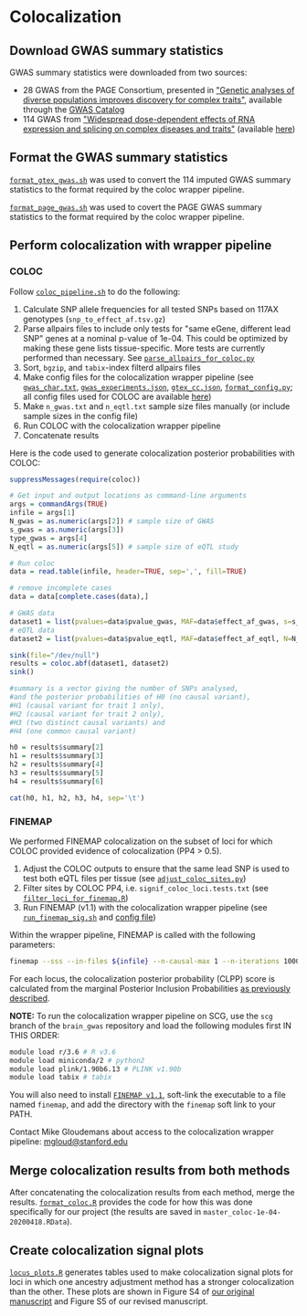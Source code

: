 # Colocalization

## Download GWAS summary statistics 
GWAS summary statistics were downloaded from two sources: 
  - 28 GWAS from the PAGE Consortium, presented in ["Genetic analyses of diverse populations improves discovery for complex traits"](https://www-nature-com.stanford.idm.oclc.org/articles/s41586-019-1310-4), available through the [GWAS Catalog](https://www.ebi.ac.uk/gwas/downloads/summary-statistics)
  - 114 GWAS from ["Widespread dose-dependent effects of RNA expression and splicing on complex diseases and traits"](https://www.biorxiv.org/content/10.1101/814350v1) (available [here](https://zenodo.org/record/3629742#.Xn-eedNKhQJ))

## Format the GWAS summary statistics 
[`format_gtex_gwas.sh`](format_coloc.sh) was used to convert the 114 imputed GWAS summary statistics to the format required by the coloc wrapper pipeline.  

[`format_page_gwas.sh`](format_page_gwas.sh) was used to covert the PAGE GWAS summary statistics to the format required by the coloc wrapper pipeline.  

## Perform colocalization with wrapper pipeline 

### COLOC
Follow [`coloc_pipeline.sh`](coloc_pipeline.sh) to do the following:  
  1. Calculate SNP allele frequencies for all tested SNPs based on 117AX genotypes (`snp_to_effect_af.tsv.gz`)  
  2. Parse allpairs files to include only tests for "same eGene, different lead SNP" genes at a nominal p-value of 1e-04. This could be optimized by making these gene lists tissue-specific. More tests are currently performed than necessary. See [`parse_allpairs_for_coloc.py`](parse_allpairs_for_coloc.py)  
  3. Sort, `bgzip`, and `tabix`-index filterd allpairs files  
  4. Make config files for the colocalization wrapper pipeline (see [`gwas_char.txt`](config/gwas_char.txt), [`gwas_experiments.json`](config/gwas_experiments.json), [`gtex_cc.json`](gtex_cc.json), [`format_config.py`](format_config.py); all config files used for COLOC are available [here](config/coloc))  
  5. Make `n_gwas.txt` and `n_eqtl.txt` sample size files manually (or include sample sizes in the config file)  
  6. Run COLOC with the colocalization wrapper pipeline  
  7. Concatenate results  

Here is the code used to generate colocalization posterior probabilities with COLOC:
```r
suppressMessages(require(coloc))

# Get input and output locations as command-line arguments
args = commandArgs(TRUE)
infile = args[1]
N_gwas = as.numeric(args[2]) # sample size of GWAS
s_gwas = as.numeric(args[3])
type_gwas = args[4]
N_eqtl = as.numeric(args[5]) # sample size of eQTL study

# Run coloc
data = read.table(infile, header=TRUE, sep=',', fill=TRUE)

# remove incomplete cases
data = data[complete.cases(data),]

# GWAS data
dataset1 = list(pvalues=data$pvalue_gwas, MAF=data$effect_af_gwas, s=s_gwas, N=N_gwas, type=type_gwas)
# eQTL data
dataset2 = list(pvalues=data$pvalue_eqtl, MAF=data$effect_af_eqtl, N=N_eqtl, type="quant")

sink(file="/dev/null")
results = coloc.abf(dataset1, dataset2)
sink()

#summary is a vector giving the number of SNPs analysed,
#and the posterior probabilities of H0 (no causal variant),
#H1 (causal variant for trait 1 only),
#H2 (causal variant for trait 2 only),
#H3 (two distinct causal variants) and
#H4 (one common causal variant)

h0 = results$summary[2]
h1 = results$summary[3]
h2 = results$summary[4]
h3 = results$summary[5]
h4 = results$summary[6]

cat(h0, h1, h2, h3, h4, sep='\t')
```

### FINEMAP  
We performed FINEMAP colocalization on the subset of loci for which COLOC provided evidence of colocalization (PP4 > 0.5).  
1. Adjust the COLOC outputs to ensure that the same lead SNP is used to test both eQTL files per tissue (see [`adjust_coloc_sites.py`](adjust_coloc_sites.py))  
2. Filter sites by COLOC PP4, i.e. `signif_coloc_loci.tests.txt` (see [`filter_loci_for_finemap.R`](filter_loci_for_finemap.R))  
3. Run FINEMAP (v1.1) with the colocalization wrapper pipeline (see [`run_finemap_sig.sh`](run_finemap_sig.sh) and [config file](config/finemap/finemap_1000G_sig.json))   

Within the wrapper pipeline, FINEMAP is called with the following parameters: 
```bash
finemap --sss --in-files ${infile} --n-causal-max 1 --n-iterations 1000000 --n-convergence 1000
```
For each locus, the colocalization posterior probability (CLPP) score is calculated from the marginal Posterior Inclusion Probabilities [as previously described](https://www-ncbi-nlm-nih-gov.stanford.idm.oclc.org/pmc/articles/PMC5142122/). 

**NOTE:** To run the colocalization wrapper pipeline on SCG, use the `scg` branch of the `brain_gwas` repository and load the following modules first IN THIS ORDER: 
```bash 
module load r/3.6 # R v3.6
module load miniconda/2 # python2
module load plink/1.90b6.13 # PLINK v1.90b
module load tabix # tabix
```

You will also need to install [`FINEMAP v1.1`](http://www.christianbenner.com/), soft-link the executable to a file named `finemap`, and add the directory with the `finemap` soft link to your PATH. 

Contact Mike Gloudemans about access to the colocalization wrapper pipeline: mgloud@stanford.edu

## Merge colocalization results from both methods  
After concatenating the colocalization results from each method, merge the results. [`format_coloc.R`](format_coloc.R) provides the code for how this was done specifically for our project (the results are saved in `master_coloc-1e-04-20200418.RData`). 

## Create colocalization signal plots  
[`locus_plots.R`](locus_plots.R) generates tables used to make colocalization signal plots for loci in which one ancestry adjustment method has a stronger colocalization than the other. These plots are shown in Figure S4 of [our original manuscript](https://www.biorxiv.org/content/10.1101/836825v1) and Figure S5 of our revised manuscript. 
